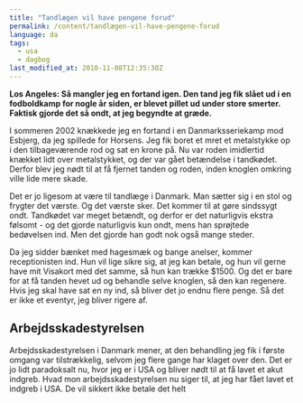 ```yaml
---
title: "Tandlægen vil have pengene forud"
permalink: /content/tandlægen-vil-have-pengene-forud
language: da
tags:
  - usa
  - dagbog
last_modified_at: 2010-11-08T12:35:30Z
---
```


**Los Angeles: Så mangler jeg en fortand igen. Den tand jeg fik slået ud i en fodboldkamp for nogle år siden, er blevet pillet ud under store smerter. Faktisk gjorde det så ondt, at jeg begyndte at græde.**

I sommeren 2002 knækkede jeg en fortand i en Danmarksseriekamp mod Esbjerg, da jeg spillede for Horsens. Jeg fik boret et mret et metalstykke op i den tilbageværende rod og sat en krone på. Nu var roden imidlertid knækket lidt over metalstykket, og der var gået betændelse i tandkødet. Derfor blev jeg nødt til at få fjernet tanden og roden, inden knoglen omkring ville lide mere skade.

Det er jo ligesom at være til tandlæge i Danmark. Man sætter sig i en stol og frygter det værste. Og det værste sker. Det kommer til at gøre sindssygt ondt. Tandkødet var meget betændt, og derfor er det naturligvis ekstra følsomt - og det gjorde naturligvis kun ondt, mens han sprøjtede bedøvelsen ind. Men det gjorde han godt nok også mange steder.

Da jeg sidder bænket med hagesmæk og bange anelser, kommer receptionisten ind. Hun vil lige sikre sig, at jeg kan betale, og hun vil gerne have mit Visakort med det samme, så hun kan trække $1500. Og det er bare for at få tanden hevet ud og behandle selve knoglen, så den kan regenere. Hvis jeg skal have sat en ny ind, så bliver det jo endnu flere penge. Så det er ikke et eventyr, jeg bliver rigere af.

Arbejdsskadestyrelsen
---------------------

Arbejdsskadestyrelsen i Danmark mener, at den behandling jeg fik i første omgang var tilstrækkelig, selvom jeg flere gange har klaget over den. Det er jo lidt paradoksalt nu, hvor jeg er i USA og bliver nødt til at få lavet et akut indgreb. Hvad mon arbejdsskadestyrelsen nu siger til, at jeg har fået lavet et indgreb i USA. De vil sikkert ikke betale det helt
